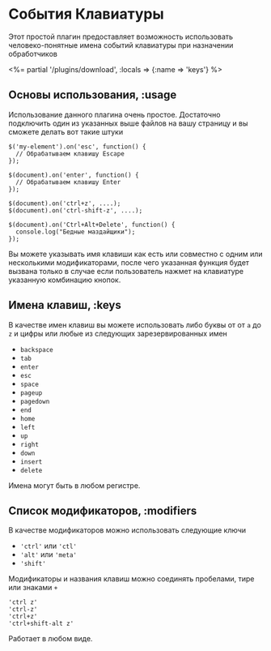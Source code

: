 # События Клавиатуры

Этот простой плагин предоставляет возможность использовать человеко-понятные
имена событий клавиатуры при назначении обработчиков

<%= partial '/plugins/download', :locals => {:name => 'keys'} %>

## Основы использования, :usage

Использование данного плагина очень простое. Достаточно подключить один из
указанных выше файлов на вашу страницу и вы сможете делать вот такие штуки

    $('my-element').on('esc', function() {
      // Обрабатываем клавишу Escape
    });

    $(document).on('enter', function() {
      // Обрабатываем клавишу Enter
    });

    $(document).on('ctrl+z', ....);
    $(document).on('ctrl-shift-z', ....);

    $(document).on('Ctrl+Alt+Delete', function() {
      console.log("Бедные маздайщики");
    });

Вы можете указывать имя клавиши как есть или совместно с одним или несколькими
модификаторами, после чего указанная функция будет вызвана только в случае
если пользователь нажмет на клавиатуре указанную комбинацию кнопок.


## Имена клавиш, :keys

В качестве имен клавиш вы можете использовать либо буквы от от `a` до `z` и
цифры или любые из следующих зарезервированных имен

* `backspace`
* `tab`
* `enter`
* `esc`
* `space`
* `pageup`
* `pagedown`
* `end`
* `home`
* `left`
* `up`
* `right`
* `down`
* `insert`
* `delete`

Имена могут быть в любом регистре.


## Список модификаторов, :modifiers

В качестве модификаторов можно использовать следующие ключи

* `'ctrl'` или `'ctl'`
* `'alt'` или `'meta'`
* `'shift'`

Модификаторы и названия клавиш можно соединять пробелами, тире или знаками `+`

    'ctrl z'
    'ctrl-z'
    'ctrl+z'
    'ctrl+shift-alt z'

Работает в любом виде.
